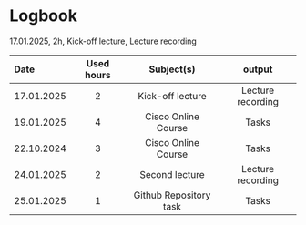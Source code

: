 # Logbook

17.01.2025, 2h, Kick-off lecture, Lecture recording

| Date  | Used hours | Subject(s) |  output |
| :---         |     :---:      |     :---:      |     :---:      |
| 17.01.2025 | 2 | Kick-off lecture  | Lecture recording  |
| 19.01.2025 | 4 | Cisco Online Course  | Tasks  |
| 22.10.2024 | 3 | Cisco Online Course  | Tasks  |
| 24.01.2025 | 2 |   Second lecture  | Lecture recording  |
| 25.01.2025 | 1 |   Github Repository task  | Tasks  |
